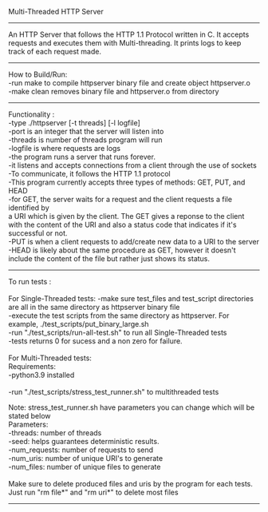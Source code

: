 Multi-Threaded HTTP Server
**************************
An HTTP Server that follows the HTTP 1.1 Protocol written in C.  It accepts requests and executes them with Multi-threading.  It prints logs to keep track of each request made.
**************************
How to Build/Run:<br />
-run make to compile httpserver binary file and create object httpserver.o<br />
-make clean removes binary file and httpserver.o from directory<br />
**************************
Functionality : <br />
-type ./httpserver [-t threads] [-l logfile] <port><br />
-port is an integer that the server will listen into<br />
-threads is number of threads program will run <br />
-logfile is where requests are logs <br />
-the program runs a server that runs forever.<br />
-it listens and accepts connections from a client through the use of sockets<br />
-To communicate, it follows the HTTP 1.1 protocol<br />
-This program currently accepts three types of methods: GET, PUT, and HEAD <br />
-for GET, the server waits for a request and the client requests a file identified by <br />
a URI which is given by the client.  The GET gives a reponse to the client with the content
of the URI and also a status code that indicates if it's successful or not. <br />
-PUT is when a client requests to add/create new data to a URI to the server<br />
-HEAD is likely about the same procedure as GET, however it doesn't include the content
of the file but rather just shows its status.<br />
**************************
To run tests : <br />
<br />
For Single-Threaded tests:
-make sure test_files and test_script directories are all in the same directory as httpserver binary file<br />
-execute the test scripts from the same directory as httpserver.  For example, ./test_scripts/put_binary_large.sh<br />
-run "./test_scripts/run-all-test.sh" to run all Single-Threaded tests <br />
-tests returns 0 for sucess and a non zero for failure.<br />
<br />
For Multi-Threaded tests:<br />
Requirements:<br />
-python3.9 installed<br />
<br />
-run "./test_scripts/stress_test_runner.sh" to multithreaded tests<br />

Note: stress_test_runner.sh have parameters you can change which will be stated below<br />
Parameters:<br />
-threads: number of threads<br />
-seed: helps guarantees deterministic results.<br />
-num_requests: number of requests to send<br />
-num_uris: number of unique URI's to generate<br /> 
-num_files: number of unique files to generate<br />
<br />
Make sure to delete produced files and uris by the program for each tests.  Just run "rm file*" and "rm uri*" to delete most files<br />
**************************
